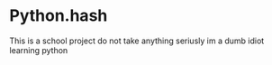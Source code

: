 # Python.hash
This is a school project do not take anything seriusly im a dumb idiot learning python

